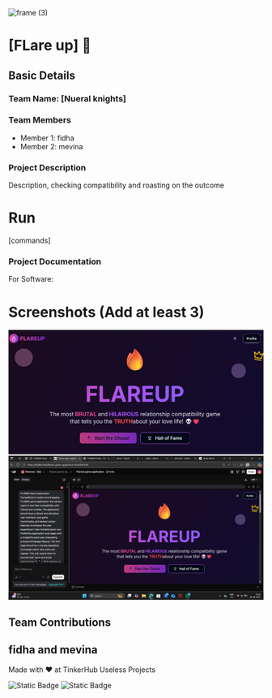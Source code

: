 <img width="3188" height="1202" alt="frame (3)" src="https://github.com/user-attachments/assets/517ad8e9-ad22-457d-9538-a9e62d137cd7" />


# [FLare up] 🎯


## Basic Details
### Team Name: [Nueral knights]


### Team Members
- Member 1: fidha
- Member 2: mevina

### Project Description
Description, checking compatibility and roasting on the outcome

## 
# Run
[commands]

### Project Documentation
For Software:

# Screenshots (Add at least 3)
![Image alt](https://github.com/darknight-nebula/flare-up-/blob/298f246ec8e7ec74dfacd4d3d608254e971fb17e/WhatsApp%20Image%202025-08-09%20at%2016.19.45_b73ed9f1.jpg)
![Image alt](https://github.com/darknight-nebula/flare-up-/blob/298f246ec8e7ec74dfacd4d3d608254e971fb17e/Screenshot%20(8).png)

## Team Contributions
fidha and mevina
---
Made with ❤️ at TinkerHub Useless Projects 

![Static Badge](https://img.shields.io/badge/TinkerHub-24?color=%23000000&link=https%3A%2F%2Fwww.tinkerhub.org%2F)
![Static Badge](https://img.shields.io/badge/UselessProjects--25-25?link=https%3A%2F%2Fwww.tinkerhub.org%2Fevents%2FQ2Q1TQKX6Q%2FUseless%2520Projects)



